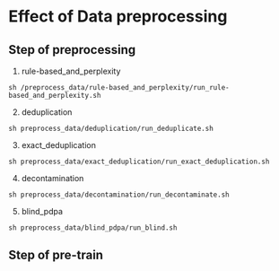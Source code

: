 # Effect of Data preprocessing 

## Step of preprocessing 
1. rule-based_and_perplexity
```
sh /preprocess_data/rule-based_and_perplexity/run_rule-based_and_perplexity.sh
```
2. deduplication
```
sh preprocess_data/deduplication/run_deduplicate.sh
```
3. exact_deduplication
```
sh preprocess_data/exact_deduplication/run_exact_deduplication.sh
```
4. decontamination
```
sh preprocess_data/decontamination/run_decontaminate.sh
```
5. blind_pdpa
```
sh preprocess_data/blind_pdpa/run_blind.sh
```

## Step of pre-train
